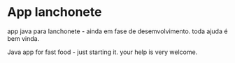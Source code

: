 # App lanchonete
 app java para lanchonete -  ainda em fase de desemvolvimento.
 toda ajuda é bem vinda.
 
 Java app for fast food - just starting it.
 your help is very welcome.
